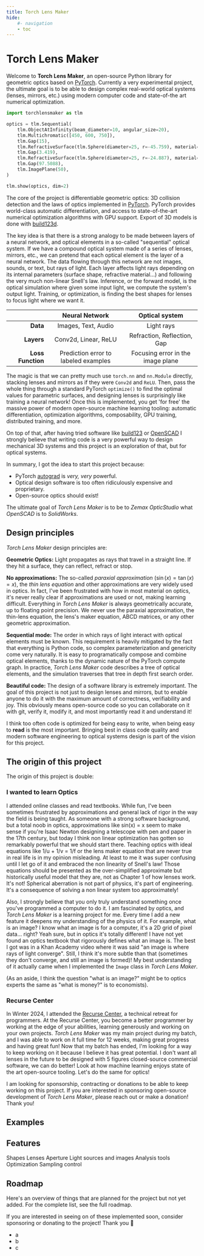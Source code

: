 ```yaml
---
title: Torch Lens Maker
hide:
    #- navigation
    - toc
---
```


<style>
div.md-content {
  max-width: 860px;
  /* margin: 0 auto; */

}
</style>

<script type="module">
const module = await import("/tlmviewer.js");
const tlmviewer = module.tlmviewer;

window.addEventListener("load", (event) => {
  tlmviewer.loadAll();
});
</script>

<div id="logo-title">
<h1>Torch Lens Maker</h1>
</div>

Welcome to **Torch Lens Maker**, an open-source Python library for geometric
optics based on [PyTorch](https://pytorch.org/). Currently a very experimental
project, the ultimate goal is to be able to design complex real-world optical
systems (lenses, mirrors, etc.) using modern computer code and state-of-the art
numerical optimization.

```python
import torchlensmaker as tlm

optics = tlm.Sequential(
    tlm.ObjectAtInfinity(beam_diameter=10, angular_size=20),
    tlm.Multichromatic([450, 600, 750]),
    tlm.Gap(15),
    tlm.RefractiveSurface(tlm.Sphere(diameter=25, r=-45.759), material="BK7"),
    tlm.Gap(3.419),
    tlm.RefractiveSurface(tlm.Sphere(diameter=25, r=-24.887), material="air"),
    tlm.Gap(97.5088),
    tlm.ImagePlane(50),
)

tlm.show(optics, dim=2)
```

<div class="tlmviewer" data-url="/examples/landscape.json"></div>

The core of the project is differentiable geometric optics: 3D collision
detection and the laws of optics implemented in [PyTorch](https://pytorch.org/).
PyTorch provides world-class automatic differentiation, and access to
state-of-the-art numerical optimization algorithms with GPU support. Export of
3D models is done with [build123d](https://build123d.readthedocs.io/en/latest/).

The key idea is that there is a strong analogy to be made between layers of a
neural network, and optical elements in a so-called "sequential" optical system.
If we have a compound optical system made of a series of lenses, mirrors, etc.,
we can pretend that each optical element is the layer of a neural network. The
data flowing through this network are not images, sounds, or text, but rays of
light. Each layer affects light rays depending on its internal parameters
(surface shape, refractive material...) and following the very much non-linear
Snell's law. Inference, or the forward model, is the optical simulation where
given some input light, we compute the system's output light. Training, or
optimization, is finding the best shapes for lenses to focus light where we want
it.

<div class="center-table" markdown>

|                   |          **Neural Network**          |        **Optical system**         |
| ----------------: | :----------------------------------: | :-------------------------------: |
|          **Data** |         Images, Text, Audio          |            Light rays             |
|        **Layers** |         Conv2d, Linear, ReLU         |    Refraction, Reflection, Gap    |
| **Loss Function** | Prediction error to labeled examples | Focusing error in the image plane |

</div>

The magic is that we can pretty much use `torch.nn` and `nn.Module` directly,
stacking lenses and mirrors as if they were `Conv2d` and `ReLU`. Then, pass the
whole thing through a standard PyTorch `optimize()` to find the optimal values
for parametric surfaces, and designing lenses is surprisingly like training a
neural network! Once this is implemented, you get 'for free' the massive power
of modern open-source machine learning tooling: automatic differentiation,
optimization algorithms, composability, GPU training, distributed training, and
more.

On top of that, after having tried software like
[build123](https://build123d.readthedocs.io/en/latest/) or
[OpenSCAD](https://openscad.org/) I strongly believe that writing code is a very
powerful way to design mechanical 3D systems and this project is an exploration
of that, but for optical systems.

In summary, I got the idea to start this project because:

* PyTorch [autograd](https://pytorch.org/docs/stable/autograd.html) is *very, very* powerful.
* Optical design software is too often ridiculously expensive and proprietary.
* Open-source optics should exist!

The ultimate goal of _Torch Lens Maker_ is to be to _Zemax OpticStudio_ what _OpenSCAD_ is to _SolidWorks_.

## Design principles

_Torch Lens Maker_ design principles are:

**Geometric Optics:**
Light propagates as rays that travel in a straight line.
If they hit a surface, they can reflect, refract or stop.

<!-- **Rotational Symmetry:** The real-world 3D system being modeled must be
symmetric around the principal optical axis. This allows the simulation to
happen in 2D but generalize correctly to 3D. Rays that lie in a plane that does
not contain the principal axis (sometimes called *skew ray*s) are ignored.

Note that I personally still don't fully understand [how ray diagrams generalize
to
3D](https://physics.stackexchange.com/questions/836037/in-optics-how-do-2d-ray-diagrams-generalize-to-3d).
If you are really good at optics and are reading this, please consider posting
an answer there!

(By the way full 3D differentiable optics [has been done
before](https://github.com/vccimaging/DiffOptics), and that paper has been a
strong inspiration for this project, so huge thank you to the authors for
publishing that work. In particular, differentiable collision detection with
Newton's method used in torchlensmaker comes from there.) -->

**No approximations:** The so-called _paraxial approximation_ ($\sin(x) =
\tan(x) = x$), the _thin lens equation_ and other approximations are very widely
used in optics. In fact, I've been frustrated with how in most material on
optics, it's never really clear if approximations are used or not, making
learning difficult. Everything in _Torch Lens Maker_ is always geometrically
accurate, up to floating point precision. We never use the paraxial
approximation, the thin-lens equation, the lens's maker equation, ABCD matrices,
or any other geometric approximation.

**Sequential mode:** The order in which rays of light interact with optical
elements must be known. This requirement is heavily mitigated by the fact that
everything is Python code, so complex parameterization and genericity come very
naturally. It is easy to programatically compose and combine optical elements, thanks to
the dynamic nature of the PyTorch compute graph. In practice, _Torch Lens Maker_
code describes a tree of optical elements, and the simulation traverses that
tree in depth first search order.

**Beautiful code:** The design of a software library is extremely important. The
goal of this project is not just to design lenses and mirrors, but to enable
anyone to do it with the maximum amount of correctness, verifiability and joy.
This obviously means open-source code so you can collaborate on it with git,
verify it, modify it, and most importantly read it and understand it!

I think too often code is optimized for being easy to write, when being easy to
**read** is the most important. Bringing best in class code quality and modern
software engineering to optical systems design is part of the vision for this
project.

## The origin of this project

The origin of this project is double:

### I wanted to learn Optics

I attended online classes and read textbooks. While fun, I've been sometimes
frustrated by approximations and general lack of rigor in the way the field is
being taught. As someone with a strong software background, but a total noob in
optics, approximations like sin(x) = x seem to make sense if you're Isaac Newton
designing a telescope with pen and paper in the 17th century, but today I think
non linear optimization has gotten so remarkably powerful that we should start
there. Teaching optics with ideal equations like 1/u + 1/v = 1/f or the lens
maker equation that are never true in real life is in my opinion misleading. At
least to me it was super confusing until I let go of it and embraced the non
linearity of Snell's law! Those equations should be presented as the
over-simplified approximate but historically useful model that they are, not as
Chapter 1 of how lenses work. It's not! Spherical aberration is not part of
physics, it's part of engineering. It's a consequence of solving a non linear
system too approximately!

Also, I strongly believe that you only truly understand something once
you've programmed a computer to do it. I am fascinated by optics, and _Torch
Lens Maker_ is a learning project for me. Every time I add a new feature it
deepens my understanding of the physics of it. For example, what is an image? I
know what an image is for a computer, it's a 2D grid of pixel data... right?
Yeah sure, but in optics it's totally different! I have not yet found an optics
textbook that rigorously defines what an image is. The best I got was in a Khan
Academy video where it was said "an image is where rays of light converge".
Still, I think it's more subtle than that (sometimes they don't converge, and
still an image is formed)! My best understanding of it actually came when I
implemented the `Image` class in _Torch Lens Maker_.

(As an aside, I think the question "what is an image?" might be to optics experts the same as "what is money?" is to economists).

### Recurse Center

In Winter 2024, I attended the [Recurse Center](https://www.recurse.com/), a
technical retreat for programmers. At the Recurse Center, you become a better
programmer by working at the edge of your abilities, learning generously and
working on your own projects. _Torch Lens Maker_ was my main project during my
batch, and I was able to work on it full time for 12 weeks, making great
progress and having great fun! Now that my batch has ended, I'm looking for a
way to keep working on it because I believe it has great potential. I don't want
all lenses in the future to be designed with 5 figures closed-source commercial
software, we can do better! Look at how machine learning enjoys state of the art
open-source tooling. Let's do the same for optics!

I am looking for sponsorship, contracting or donations to be able to keep working on this project. If you are interested in sponsoring open-source development of _Torch Lens Maker_, please reach out or make a donation! Thank you!

## Examples

## Features

Shapes
Lenses
Aperture
Light sources and images
Analysis tools
Optimization
Sampling control

## Roadmap

Here's an overview of things that are planned for the project but not yet added. For the complete list, see the full roadmap.

If you are interested in seeing on of these implemented soon, consider sponsoring or donating to the project! Thank you 🙏

-   a
-   b
-   c

